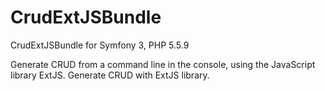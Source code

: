 # CrudExtJSBundle
CrudExtJSBundle for Symfony 3, PHP 5.5.9

Generate CRUD from a command line in the console, using the JavaScript library ExtJS.
Generate CRUD with ExtJS library.
